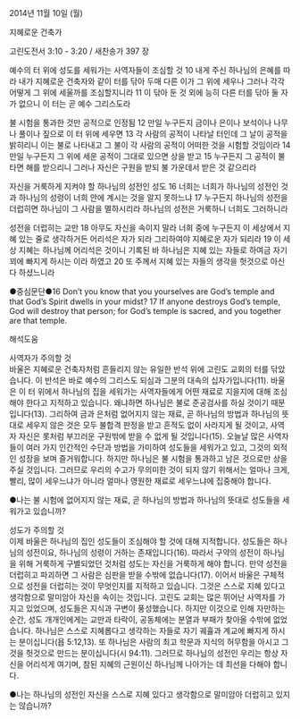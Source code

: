 2014년 11월 10일 (월)

지혜로운 건축가



고린도전서 3:10 - 3:20 / 새찬송가 397 장


예수의 터 위에 성도를 세워가는 사역자들이 조심할 것
10 내게 주신 하나님의 은혜를 따라 내가 지혜로운 건축자와 같이 터를 닦아 두매 다른 이가 그 위에 세우나 그러나 각각 어떻게 그 위에 세울까를 조심할지니라 11 이 닦아 둔 것 외에 능히 다른 터를 닦아 둘 자가 없으니 이 터는 곧 예수 그리스도라 

불 시험을 통과한 것만 공적으로 인정됨
12 만일 누구든지 금이나 은이나 보석이나 나무나 풀이나 짚으로 이 터 위에 세우면 13 각 사람의 공적이 나타날 터인데 그 날이 공적을 밝히리니 이는 불로 나타내고 그 불이 각 사람의 공적이 어떠한 것을 시험할 것임이라 14 만일 누구든지 그 위에 세운 공적이 그대로 있으면 상을 받고 15 누구든지 그 공적이 불타면 해를 받으리니 그러나 자신은 구원을 받되 불 가운데서 받은 것 같으리라 

자신을 거룩하게 지켜야 할 하나님의 성전인 성도
16 너희는 너희가 하나님의 성전인 것과 하나님의 성령이 너희 안에 계시는 것을 알지 못하느냐 17 누구든지 하나님의 성전을 더럽히면 하나님이 그 사람을 멸하시리라 하나님의 성전은 거룩하니 너희도 그러하니라 

성전을 더럽히는 교만
18 아무도 자신을 속이지 말라 너희 중에 누구든지 이 세상에서 지혜 있는 줄로 생각하거든 어리석은 자가 되라 그리하여야 지혜로운 자가 되리라 19 이 세상 지혜는 하나님께 어리석은 것이니 기록된 바 하나님은 지혜 있는 자들로 하여금 자기 꾀에 빠지게 하시는 이라 하였고 20 또 주께서 지혜 있는 자들의 생각을 헛것으로 아신다 하셨느니라 

●중심문단●16 Don’t you know that you yourselves are God’s temple and that God’s Spirit dwells in your midst? 17 If anyone destroys God’s temple, God will destroy that person; for God’s temple is sacred, and you together are that temple.

해석도움





사역자가 주의할 것  
바울은 지혜로운 건축자처럼 흔들리지 않는 유일한 반석 위에 고린도 교회의 터를 닦았습니다. 이 반석은 바로 예수의 그리스도 되심과 그분의 대속의 십자가입니다(11). 바울은 이 터 위에서 하나님의 집을 세워가는 사역자들에게 어떤 재료로 지을지에 대해 조심해야 한다고 지적하고 있습니다. 왜냐하면 하나님은 불로 준공검사를 하실 것이기 때문입니다(13). 그리하여 금과 은처럼 없어지지 않는 재료, 곧 하나님의 방법과 하나님의 뜻대로 세우지 않은 것은 모두 불합격 판정을 받고 흔적도 없이 사라지게 될 것이고, 사역자 자신은 롯처럼 부끄러운 구원밖에 받을 수 없게 될 것입니다(15). 오늘날 많은 사역자들이 여러 가지 인간적인 수단과 방법을 가미하여 성도들을 세워가고 있고, 그것의 외적인 성장을 보며 즐거워합니다. 하지만 하나님은 불 시험을 통과하고 남은 것으로만 상을 주실 것입니다. 그러므로 우리의 수고가 무의미한 것이 되지 않기 위해서는 얼마나 크게, 빨리, 많이 세우느냐가 아니라 얼마나 영원한 재료로 세우느냐에 집중해야 합니다.  

●나는 불 시험에 없어지지 않는 재료, 곧 하나님의 방법과 하나님의 뜻대로 성도들을 세워가고 있습니까?

성도가 주의할 것  
이제 바울은 하나님의 집인 성도들이 조심해야 할 것에 대해 지적합니다. 성도들은 하나님의 성전이요, 하나님의 성령이 거하는 존재입니다(16). 따라서 구약의 성전이 하나님을 위해 거룩하게 구별되었던 것처럼 성도는 자신을 거룩하게 해야 합니다. 만약 성전을 더럽히고 파괴하면 그 사람은 심판을 받을 수밖에 없습니다(17). 이어서 바울은 구체적으로 성전을 더럽히는 것이 무엇인지를 지적하고 있습니다. 그것은 스스로 지혜 있다고 생각함으로 말미암아 자신을 속이는 것입니다. 고린도 교회는 많은 뛰어난 사역자를 가지고 있었으며, 성도들은 지식과 구변이 풍성했습니다. 하지만 이것으로 인해 자만하는 순간, 성도 개개인에게는 교만과 타락이, 공동체에는 분열과 부패가 찾아올 수밖에 없었습니다. 하나님은 스스로 지혜롭다고 생각하는 자들로 자기 궤휼과 계교에 빠지게 하시는 분이십니다(욥 5:12,13). 또 하나님은 사람의 최고 학문과 지식의 허무함을 아시고 그것을 헛것으로 만드는 분이십니다(시 94:11). 그러므로 하나님의 성전인 우리는 항상 자신을 어리석게 여기며, 참된 지혜의 근원이신 하나님께 나아가는 데 최선을 다해야 합니다. 

●나는 하나님의 성전인 자신을 스스로 지혜 있다고 생각함으로 말미암아 더럽히고 있지는 않습니까?